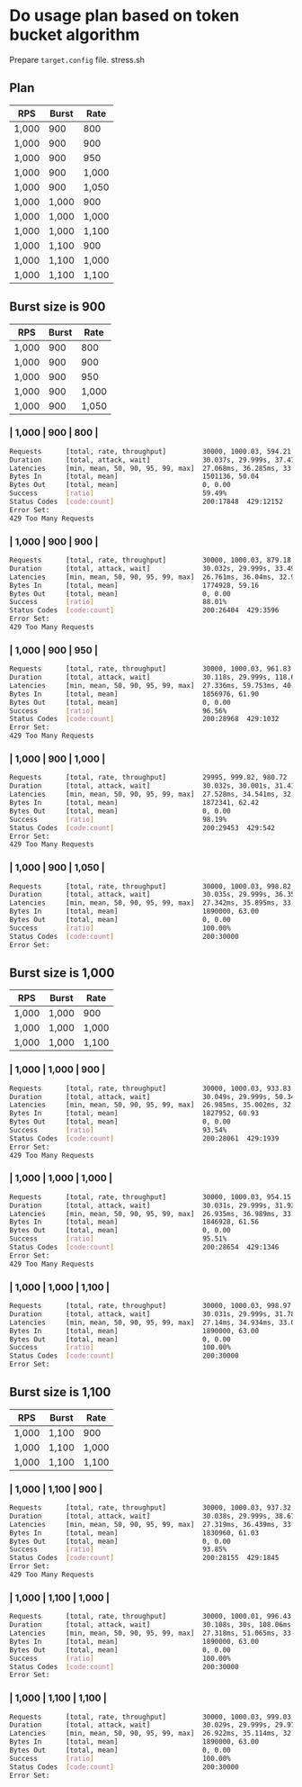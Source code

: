 # Do usage plan based on token bucket algorithm

Prepare `target.config` file.
stress.sh

## Plan

| RPS   | Burst | Rate  |
| ----- | ----- | ----- |
| 1,000 | 900   | 800   |
| 1,000 | 900   | 900   |
| 1,000 | 900   | 950   |
| 1,000 | 900   | 1,000 |
| 1,000 | 900   | 1,050 |
| 1,000 | 1,000 | 900   |
| 1,000 | 1,000 | 1,000 |
| 1,000 | 1,000 | 1,100 |
| 1,000 | 1,100 | 900   |
| 1,000 | 1,100 | 1,000 |
| 1,000 | 1,100 | 1,100 |

## Burst size is 900

| RPS   | Burst | Rate  |
| ----- | ----- | ----- |
| 1,000 | 900   | 800   |
| 1,000 | 900   | 900   |
| 1,000 | 900   | 950   |
| 1,000 | 900   | 1,000 |
| 1,000 | 900   | 1,050 |

### | 1,000 | 900 | 800 |

```sh
Requests      [total, rate, throughput]         30000, 1000.03, 594.21
Duration      [total, attack, wait]             30.037s, 29.999s, 37.47ms
Latencies     [min, mean, 50, 90, 95, 99, max]  27.068ms, 36.285ms, 33.596ms, 42.176ms, 48.703ms, 81.957ms, 247.558ms
Bytes In      [total, mean]                     1501136, 50.04
Bytes Out     [total, mean]                     0, 0.00
Success       [ratio]                           59.49%
Status Codes  [code:count]                      200:17848  429:12152
Error Set:
429 Too Many Requests
```

### | 1,000 | 900 | 900 |

```sh
Requests      [total, rate, throughput]         30000, 1000.03, 879.18
Duration      [total, attack, wait]             30.032s, 29.999s, 33.495ms
Latencies     [min, mean, 50, 90, 95, 99, max]  26.761ms, 36.04ms, 32.916ms, 38.169ms, 47.084ms, 121.968ms, 274.036ms
Bytes In      [total, mean]                     1774928, 59.16
Bytes Out     [total, mean]                     0, 0.00
Success       [ratio]                           88.01%
Status Codes  [code:count]                      200:26404  429:3596
Error Set:
429 Too Many Requests
```

### | 1,000 | 900 | 950 |

```sh
Requests      [total, rate, throughput]         30000, 1000.03, 961.83
Duration      [total, attack, wait]             30.118s, 29.999s, 118.697ms
Latencies     [min, mean, 50, 90, 95, 99, max]  27.336ms, 59.753ms, 40.369ms, 114.374ms, 122.579ms, 154.112ms, 268.146ms
Bytes In      [total, mean]                     1856976, 61.90
Bytes Out     [total, mean]                     0, 0.00
Success       [ratio]                           96.56%
Status Codes  [code:count]                      200:28968  429:1032
Error Set:
429 Too Many Requests
```

### | 1,000 | 900 | 1,000 |

```sh
Requests      [total, rate, throughput]         29995, 999.82, 980.72
Duration      [total, attack, wait]             30.032s, 30.001s, 31.416ms
Latencies     [min, mean, 50, 90, 95, 99, max]  27.528ms, 34.541ms, 32.789ms, 37.001ms, 40.368ms, 75.254ms, 239.3ms
Bytes In      [total, mean]                     1872341, 62.42
Bytes Out     [total, mean]                     0, 0.00
Success       [ratio]                           98.19%
Status Codes  [code:count]                      200:29453  429:542
Error Set:
429 Too Many Requests
```

### | 1,000 | 900 | 1,050 |

```sh
Requests      [total, rate, throughput]         30000, 1000.03, 998.82
Duration      [total, attack, wait]             30.035s, 29.999s, 36.352ms
Latencies     [min, mean, 50, 90, 95, 99, max]  27.342ms, 35.895ms, 33.597ms, 40.565ms, 45.856ms, 78.007ms, 261.966ms
Bytes In      [total, mean]                     1890000, 63.00
Bytes Out     [total, mean]                     0, 0.00
Success       [ratio]                           100.00%
Status Codes  [code:count]                      200:30000
Error Set:
```

## Burst size is 1,000

| RPS   | Burst | Rate  |
| ----- | ----- | ----- |
| 1,000 | 1,000 | 900   |
| 1,000 | 1,000 | 1,000 |
| 1,000 | 1,000 | 1,100 |

### | 1,000 | 1,000 | 900 |

```sh
Requests      [total, rate, throughput]         30000, 1000.03, 933.83
Duration      [total, attack, wait]             30.049s, 29.999s, 50.348ms
Latencies     [min, mean, 50, 90, 95, 99, max]  26.985ms, 35.002ms, 32.937ms, 37.957ms, 42.891ms, 81.552ms, 233.34ms
Bytes In      [total, mean]                     1827952, 60.93
Bytes Out     [total, mean]                     0, 0.00
Success       [ratio]                           93.54%
Status Codes  [code:count]                      200:28061  429:1939
Error Set:
429 Too Many Requests
```

### | 1,000 | 1,000 | 1,000 |

```sh
Requests      [total, rate, throughput]         30000, 1000.03, 954.15
Duration      [total, attack, wait]             30.031s, 29.999s, 31.93ms
Latencies     [min, mean, 50, 90, 95, 99, max]  26.935ms, 36.989ms, 33.331ms, 40.8ms, 52.647ms, 126.841ms, 270.306ms
Bytes In      [total, mean]                     1846928, 61.56
Bytes Out     [total, mean]                     0, 0.00
Success       [ratio]                           95.51%
Status Codes  [code:count]                      200:28654  429:1346
Error Set:
429 Too Many Requests
```

### | 1,000 | 1,000 | 1,100 |

```sh
Requests      [total, rate, throughput]         30000, 1000.03, 998.97
Duration      [total, attack, wait]             30.031s, 29.999s, 31.785ms
Latencies     [min, mean, 50, 90, 95, 99, max]  27.14ms, 34.934ms, 33.096ms, 38.313ms, 43.039ms, 77.945ms, 246.861ms
Bytes In      [total, mean]                     1890000, 63.00
Bytes Out     [total, mean]                     0, 0.00
Success       [ratio]                           100.00%
Status Codes  [code:count]                      200:30000
Error Set:
```

## Burst size is 1,100

| RPS   | Burst | Rate  |
| ----- | ----- | ----- |
| 1,000 | 1,100 | 900   |
| 1,000 | 1,100 | 1,000 |
| 1,000 | 1,100 | 1,100 |

### | 1,000 | 1,100 | 900 |

```sh
Requests      [total, rate, throughput]         30000, 1000.03, 937.32
Duration      [total, attack, wait]             30.038s, 29.999s, 38.671ms
Latencies     [min, mean, 50, 90, 95, 99, max]  27.319ms, 36.439ms, 33.625ms, 40.385ms, 49.16ms, 92.58ms, 261.184ms
Bytes In      [total, mean]                     1830960, 61.03
Bytes Out     [total, mean]                     0, 0.00
Success       [ratio]                           93.85%
Status Codes  [code:count]                      200:28155  429:1845
Error Set:
429 Too Many Requests
```

### | 1,000 | 1,100 | 1,000 |

```sh
Requests      [total, rate, throughput]         30000, 1000.01, 996.43
Duration      [total, attack, wait]             30.108s, 30s, 108.06ms
Latencies     [min, mean, 50, 90, 95, 99, max]  27.318ms, 51.065ms, 33.688ms, 82.604ms, 113.9ms, 399.498ms, 1.254s
Bytes In      [total, mean]                     1890000, 63.00
Bytes Out     [total, mean]                     0, 0.00
Success       [ratio]                           100.00%
Status Codes  [code:count]                      200:30000
Error Set:
```

### | 1,000 | 1,100 | 1,100 |

```sh
Requests      [total, rate, throughput]         30000, 1000.03, 999.03
Duration      [total, attack, wait]             30.029s, 29.999s, 29.97ms
Latencies     [min, mean, 50, 90, 95, 99, max]  26.922ms, 35.114ms, 32.792ms, 38.003ms, 43.912ms, 82.005ms, 262.241ms
Bytes In      [total, mean]                     1890000, 63.00
Bytes Out     [total, mean]                     0, 0.00
Success       [ratio]                           100.00%
Status Codes  [code:count]                      200:30000
Error Set:
```
